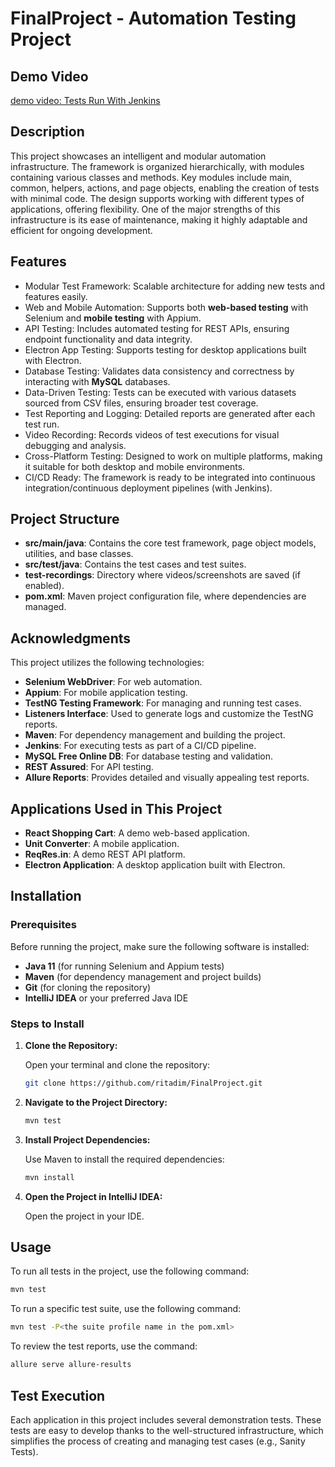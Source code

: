 # FinalProject - Automation Testing Project
## Demo Video

[demo video: Tests Run With Jenkins](videos/Running%20Tests%20Using%20Jenkins.mp4)


## Description

This project showcases an intelligent and modular automation infrastructure. The framework is organized hierarchically, with modules containing various classes and methods. Key modules include main, common, helpers, actions, and page objects, enabling the creation of tests with minimal code. The design supports working with different types of applications, offering flexibility. One of the major strengths of this infrastructure is its ease of maintenance, making it highly adaptable and efficient for ongoing development.

## Features

- Modular Test Framework: Scalable architecture for adding new tests and features easily.  
- Web and Mobile Automation: Supports both **web-based testing** with Selenium and **mobile testing** with Appium.  
- API Testing: Includes automated testing for REST APIs, ensuring endpoint functionality and data integrity.  
- Electron App Testing: Supports testing for desktop applications built with Electron.  
- Database Testing: Validates data consistency and correctness by interacting with **MySQL** databases.  
- Data-Driven Testing: Tests can be executed with various datasets sourced from CSV files, ensuring broader test coverage.  
- Test Reporting and Logging: Detailed reports are generated after each test run. 
- Video Recording: Records videos of test executions for visual debugging and analysis.  
- Cross-Platform Testing: Designed to work on multiple platforms, making it suitable for both desktop and mobile environments.  
- CI/CD Ready: The framework is ready to be integrated into continuous integration/continuous deployment pipelines (with Jenkins). 

## Project Structure  

- **src/main/java**: Contains the core test framework, page object models, utilities, and base classes.  
- **src/test/java**: Contains the test cases and test suites.  
- **test-recordings**: Directory where videos/screenshots are saved (if enabled).  
- **pom.xml**: Maven project configuration file, where dependencies are managed.  

## Acknowledgments  

This project utilizes the following technologies:  

- **Selenium WebDriver**: For web automation.  
- **Appium**: For mobile application testing.  
- **TestNG Testing Framework**: For managing and running test cases.  
- **Listeners Interface**: Used to generate logs and customize the TestNG reports.  
- **Maven**: For dependency management and building the project.  
- **Jenkins**: For executing tests as part of a CI/CD pipeline.  
- **MySQL Free Online DB**: For database testing and validation.  
- **REST Assured**: For API testing.  
- **Allure Reports**: Provides detailed and visually appealing test reports.


## Applications Used in This Project  

- **React Shopping Cart**: A demo web-based application.  
- **Unit Converter**: A mobile application.  
- **ReqRes.in**: A demo REST API platform.  
- **Electron Application**: A desktop application built with Electron.


## Installation

### Prerequisites

Before running the project, make sure the following software is installed:

- **Java 11** (for running Selenium and Appium tests)
- **Maven** (for dependency management and project builds)
- **Git** (for cloning the repository)
- **IntelliJ IDEA** or your preferred Java IDE

### Steps to Install

1. **Clone the Repository:**

   Open your terminal and clone the repository:
   ```bash
   git clone https://github.com/ritadim/FinalProject.git
   ```


   
2. **Navigate to the Project Directory:**
   
   ```bash
   mvn test
   ```



3. **Install Project Dependencies:**

   Use Maven to install the required dependencies:
   ```bash
   mvn install
   ```



4. **Open the Project in IntelliJ IDEA:**
 
    Open the project in your IDE.



   
## Usage  

To run all tests in the project, use the following command:  
```bash
mvn test
```
To run a specific test suite, use the following command:
```bash
mvn test -P<the suite profile name in the pom.xml>
```
To review the test reports, use the command:
```bash
allure serve allure-results
```

## Test Execution  

Each application in this project includes several demonstration tests. These tests are easy to develop thanks to the well-structured infrastructure, which simplifies the process of creating and managing test cases (e.g., Sanity Tests).
